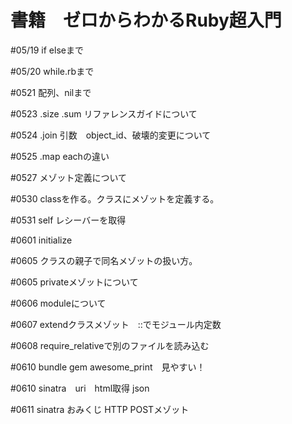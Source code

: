 # 書籍　ゼロからわかるRuby超入門

#05/19 if elseまで

#05/20 while.rbまで

#0521 配列、nilまで

#0523 .size .sum リファレンスガイドについて

#0524 .join 引数　object_id、破壊的変更について

#0525 .map eachの違い

#0527 メゾット定義について

#0530 classを作る。クラスにメゾットを定義する。

#0531 self レシーバーを取得

#0601 initialize

#0605 クラスの親子で同名メゾットの扱い方。

#0605 privateメゾットについて

#0606 moduleについて

#0607 extendクラスメゾット　::でモジュール内定数

#0608 require_relativeで別のファイルを読み込む

#0610 bundle gem awesome_print　見やすい！

#0610 sinatra　uri　html取得 json

#0611 sinatra おみくじ HTTP POSTメゾット
